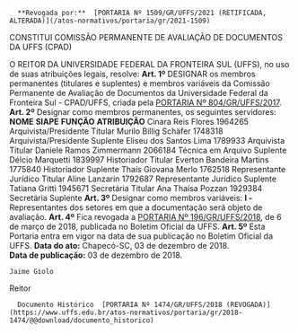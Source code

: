       **Revogada por:**  [PORTARIA Nº 1509/GR/UFFS/2021 (RETIFICADA, ALTERADA)](/atos-normativos/portaria/gr/2021-1509) 

   CONSTITUI COMISSÃO PERMANENTE DE AVALIAÇÃO DE DOCUMENTOS DA UFFS (CPAD)  

 O REITOR DA UNIVERSIDADE FEDERAL DA FRONTEIRA SUL (UFFS), no uso de suas atribuições legais, resolve:   **Art. 1º**  DESIGNAR os membros permanentes (titulares e suplentes) e membros variáveis da Comissão Permanente de Avaliação de Documentos da Universidade Federal da Fronteira Sul - CPAD/UFFS, criada pela [PORTARIA Nº 804/GR/UFFS/2017](https://www.uffs.edu.br/atos-normativos/portaria/gr/2017-0804).   **Art. 2º**  Designar como membros permanentes, os seguintes servidores:     **NOME**   **SIAPE**   **FUNÇÃO**   **ATRIBUIÇÃO**     Cinara Reis Flores   1964265   Arquivista/Presidente   Titular     Murilo Billig Schäfer   1748318   Arquivista/Presidente   Suplente     Eliseu dos Santos Lima   1789933   Arquivista   Titular     Daniele Ramos Zimmermann   2066184   Técnica em Arquivo   Suplente     Délcio Marquetti   1839997   Historiador   Titular     Everton Bandeira Martins   1775840   Historiador   Suplente     Thaís Giovana Merlo   1762518   Representante Jurídico   Titular     Aline Lanzarin   1792687   Representante Jurídico   Suplente     Tatiana Gritti   1945671   Secretária   Titular     Ana Thaísa Pozzan   1929384   Secretária   Suplente       **Art. 3º**  Designar como membros variáveis: **I -**  Representantes dos setores em que a documentação será objeto de avaliação.   **Art. 4º**  Fica revogada a [PORTARIA Nº 196/GR/UFFS/2018](https://www.uffs.edu.br/atos-normativos/portaria/gr/2018-0196), de 6 de março de 2018, publicada no Boletim Oficial da UFFS.   **Art. 5º**  Esta Portaria entra em vigor na data de sua publicação no Boletim Oficial da UFFS.      **Data do ato:** Chapecó-SC, 03 de dezembro de 2018.   
 **Data de publicação:**  03 de dezembro de 2018. 

    Jaime Giolo   
 Reitor 

      Documento Histórico  [PORTARIA Nº 1474/GR/UFFS/2018 (REVOGADA)](https://www.uffs.edu.br/atos-normativos/portaria/gr/2018-1474/@@download/documento_historico)     
      